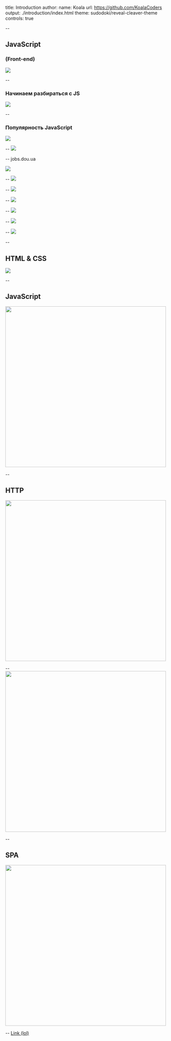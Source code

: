 title: Introduction
author:
  name: Koala
  url: https://github.com/KoalaCoders
output: ./introduction/index.html
theme: sudodoki/reveal-cleaver-theme
controls: true


--
## JavaScript
### (Front-end)
<img class="gitImage image" src="./koala.jpg">

--
### Начинаем разбираться с JS
<img class="gitImage image" src="./memes1.jpg">

--
### Популярность JavaScript
<img class="gitImage image" src="./Screenshot_12.png">

--
<img class="gitImage image" src="./Screenshot_14.png">

--
jobs.dou.ua

<img class="gitImage image" src="./Screenshot_1.png">

--
<img class="gitImage image" src="./Screenshot_2.png">

--
<img class="gitImage image" src="./Screenshot_3.png">

--
<img class="gitImage image" src="./Screenshot_4.png">

--
<img class="gitImage image" src="./Screenshot_6.png">

--
<img class="gitImage image" src="./Screenshot_10.png">

--
<img class="gitImage image" src="./Screenshot_15.png">

--
## HTML & CSS
<img class="gitImage image" src="./Screenshot_13.png">

--
## JavaScript
<img width="500px" class="gitImage image" src="./JavaScript-logo.png">

--
## HTTP
<img width="500px" class="gitImage image" src="./http.jpg">

--
<img width="500px" class="gitImage image" src="./ajax-logo1.jpg">

--
## SPA
<img width="500px" class="gitImage image" src="./spa.png">

--
<a href='https://coggle.it/diagram/Vz9LvW8byvN0I38x'>Link (lol)</a>
